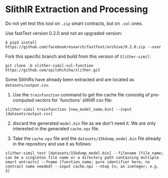 # SlithIR Extraction and Processing

Do not yet test this tool on `.zip` smart contracts, but on `.sol` ones.

Use fastText version 0.2.0 and not an upgraded version:
```
$ pip3 install https://github.com/facebookresearch/fastText/archive/0.2.0.zip --user
```

Fork this specific branch and build from this version of `Slither-simil`:
```
git clone -b slither-simil-vul-function  https://github.com/spilehchiha/slither.git
```

Some SlithIRs have already been extracted and are located as `datasets/output.csv`.

1. Use the `trainfunction` command to get the cache file consistig of pre-computed vectors for `functions' slithIR csv file:
```
slither-simil trainfunction [new_model_name.bin] --input [datasets/output.csv]
```

2. discard the generated `model.bin` file as we don't need it. We are only interested in the generated `cache.npz` file.

3. Take the `cache.npz` file and the `datasets/15kdump_model.bin` file already in the repository and use it as follows:
```
slither-simil test [datasets/15kdump_model.bin] --filename [file_name; can be a singleton file name or a directory path containing multiple smart ontracts] --fname [function_name; pure identifier here; no contract name needed] --input cache.npz --ntop [n; an ineteger; e.g. 3]
```
